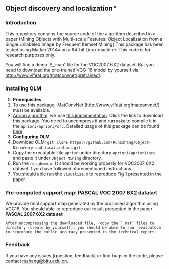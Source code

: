 ## Object discovery and localization*

### Introduction
This repository contains the source code of the algorithm described in a  paper (Mining Objects with Multi-scale Features: Object Localization from a Single Unlabeled Image by Frequent Itemset Mining).This package has been tested using Matlab 2014a on a 64-bit Linux machine. This code is for research purposes only. 

You will find a demo 'S_map' file for the VOC2007 6X2 dataset. But you need to download the 
pre-trained VGG-16 model by yourself via http://www.vlfeat.org/matconvnet/pretrained/.

### Installing OLM
0. **Prerequisites** 
 0. To use this package, MatConvNet (http://www.vlfeat.org/matconvnet/) must be available.
 0. [Apriori algorithm](http://en.wikipedia.org/wiki/Apriori_algorithm): we use [this implementation](http://www.borgelt.net/src/apriori.tar.gz). Click the link to download this package. You need 
    to uncompress it and run `make` to compile it in the `apriori/apriori/src`. 
    Detailed usage of this package can be found [here](http://www.borgelt.net/doc/apriori/apriori.html).
 0. **Configuring OLM**
 0. Download OLM: `git clone https://github.com/Runszhang/Object-Discovery-and-localization.git`.
 0. Copy the executable file `aprior` under directory `apriori/apriori/src` and paste it under `Object Mining` directory.    
 0. Run the `run_demo.m`. It should be working properly for VOC2007 6X2 dataset if you have followed aforementioned instructions. 
 0. You should able run the `visualize.m` to reproduce Fig 1 presented in the paper . 
### Pre-computed support map: PASCAL VOC 2007 6X2 dataset
We provide final support map generated by the proposed algorithm using VGG16.
You should able to reproduce our result presented in the paper 
**PASCAL 2007 6X2 dataset**
    
    After uncompressing the downloaded file,  copy the `.mat` files to directory (create by yourself), you should be able to run `evaluate.m`
    to reproduce the corloc accuracy presented in the technical report.  


### Feedback

If you have any issues (question, feedback) or find bugs in the code, please contact rszhang@bjtu.edu.cn.

